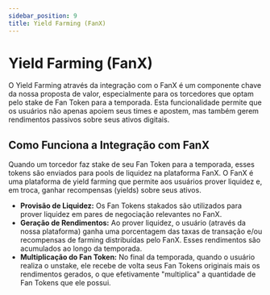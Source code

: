 ```yaml
---
sidebar_position: 9
title: Yield Farming (FanX)
---
```


# Yield Farming (FanX)


O Yield Farming através da integração com o FanX é um componente chave da nossa proposta de valor, especialmente para os torcedores que optam pelo stake de Fan Token para a temporada. Esta funcionalidade permite que os usuários não apenas apoiem seus times e apostem, mas também gerem rendimentos passivos sobre seus ativos digitais.

## Como Funciona a Integração com FanX

Quando um torcedor faz stake de seu Fan Token para a temporada, esses tokens são enviados para pools de liquidez na plataforma FanX. O FanX é uma plataforma de yield farming que permite aos usuários prover liquidez e, em troca, ganhar recompensas (yields) sobre seus ativos.

*   **Provisão de Liquidez:** Os Fan Tokens stakados são utilizados para prover liquidez em pares de negociação relevantes no FanX.
*   **Geração de Rendimentos:** Ao prover liquidez, o usuário (através da nossa plataforma) ganha uma porcentagem das taxas de transação e/ou recompensas de farming distribuídas pelo FanX. Esses rendimentos são acumulados ao longo da temporada.
*   **Multiplicação do Fan Token:** No final da temporada, quando o usuário realiza o unstake, ele recebe de volta seus Fan Tokens originais mais os rendimentos gerados, o que efetivamente "multiplica" a quantidade de Fan Tokens que ele possui.
